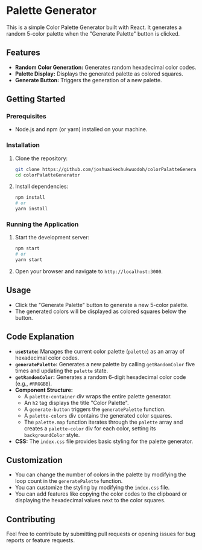 # Palette Generator

This is a simple Color Palette Generator built with React. It generates a random 5-color palette when the "Generate Palette" button is clicked.

## Features

-   **Random Color Generation:** Generates random hexadecimal color codes.
-   **Palette Display:** Displays the generated palette as colored squares.
-   **Generate Button:** Triggers the generation of a new palette.

## Getting Started

### Prerequisites

-   Node.js and npm (or yarn) installed on your machine.

### Installation

1.  Clone the repository:

    ```bash
    git clone https://github.com/joshuaikechukwuodoh/colorPalatteGenerator.git
    cd colorPalatteGenerator
    ```

2.  Install dependencies:

    ```bash
    npm install
    # or
    yarn install
    ```

### Running the Application

1.  Start the development server:

    ```bash
    npm start
    # or
    yarn start
    ```

2.  Open your browser and navigate to `http://localhost:3000`.

## Usage

-   Click the "Generate Palette" button to generate a new 5-color palette.
-   The generated colors will be displayed as colored squares below the button.

## Code Explanation

-   **`useState`:** Manages the current color palette (`palette`) as an array of hexadecimal color codes.
-   **`generatePalette`:** Generates a new palette by calling `getRandomColor` five times and updating the `palette` state.
-   **`getRandomColor`:** Generates a random 6-digit hexadecimal color code (e.g., `#RRGGBB`).
-   **Component Structure:**
    -   A `palette-container` div wraps the entire palette generator.
    -   An `h2` tag displays the title "Color Palette".
    -   A `generate-button` triggers the `generatePalette` function.
    -   A `palette-colors` div contains the generated color squares.
    -   The `palette.map` function iterates through the `palette` array and creates a `palette-color` div for each color, setting its `backgroundColor` style.
-   **CSS:** The `index.css` file provides basic styling for the palette generator.

## Customization

-   You can change the number of colors in the palette by modifying the loop count in the `generatePalette` function.
-   You can customize the styling by modifying the `index.css` file.
-   You can add features like copying the color codes to the clipboard or displaying the hexadecimal values next to the color squares.

## Contributing

Feel free to contribute by submitting pull requests or opening issues for bug reports or feature requests.
